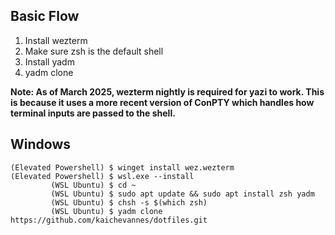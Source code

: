 ## Basic Flow
1. Install wezterm
2. Make sure zsh is the default shell
3. Install yadm
4. yadm clone

**Note: As of March 2025, wezterm nightly is required for yazi to work. This is because it uses a more recent version of ConPTY which handles how terminal inputs are passed to the shell.**

## Windows
```
(Elevated Powershell) $ winget install wez.wezterm 
(Elevated Powershell) $ wsl.exe --install
         (WSL Ubuntu) $ cd ~
         (WSL Ubuntu) $ sudo apt update && sudo apt install zsh yadm 
         (WSL Ubuntu) $ chsh -s $(which zsh)
         (WSL Ubuntu) $ yadm clone https://github.com/kaichevannes/dotfiles.git
```
